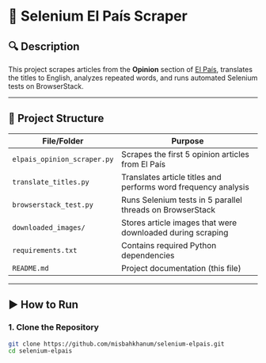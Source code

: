 # 📰 Selenium El País Scraper

## 🔍 Description
This project scrapes articles from the **Opinion** section of [El País](https://elpais.com/), translates the titles to English, analyzes repeated words, and runs automated Selenium tests on BrowserStack.

---

## 📁 Project Structure

| File/Folder              | Purpose                                                                 |
|--------------------------|-------------------------------------------------------------------------|
| `elpais_opinion_scraper.py` | Scrapes the first 5 opinion articles from El País                      |
| `translate_titles.py`       | Translates article titles and performs word frequency analysis         |
| `browserstack_test.py`      | Runs Selenium tests in 5 parallel threads on BrowserStack              |
| `downloaded_images/`        | Stores article images that were downloaded during scraping             |
| `requirements.txt`          | Contains required Python dependencies                                  |
| `README.md`                 | Project documentation (this file)                                     |

---

## ▶️ How to Run

### 1. Clone the Repository

```bash
git clone https://github.com/misbahkhanum/selenium-elpais.git
cd selenium-elpais
